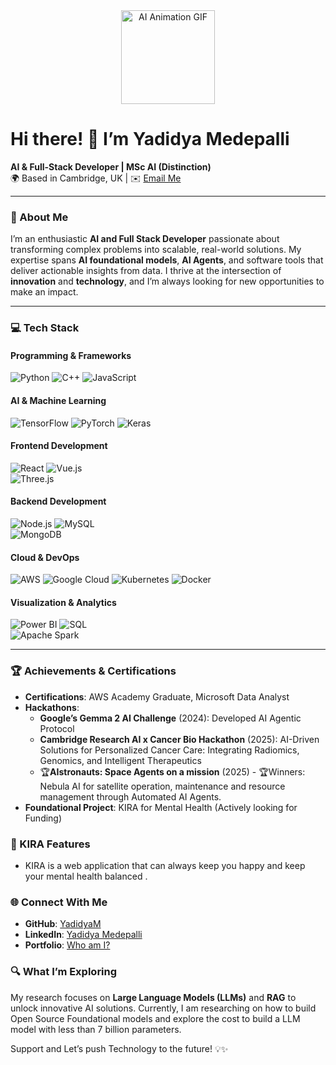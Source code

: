 <div align="center">
  <img src="https://media.giphy.com/media/jZIq9jQjvBE6krE3Z6/giphy.gif" alt="AI Animation GIF" width="150" height="150"/>
</div>
 
# Hi there! 👋 I’m **Yadidya Medepalli**  
**AI & Full-Stack Developer | MSc AI (Distinction)**  
🌍 Based in Cambridge, UK | ✉️ [Email Me](mailto:yadikrish@gmail.com)  

---

### 🚀 About Me
I’m an enthusiastic **AI and Full Stack Developer** passionate about transforming complex problems into scalable, real-world solutions. My expertise spans **AI foundational models**, **AI Agents**, and software tools that deliver actionable insights from data. I thrive at the intersection of **innovation** and **technology**, and I’m always looking for new opportunities to make an impact.

---

### 💻 Tech Stack  

#### Programming & Frameworks  
![Python](https://img.shields.io/badge/Python-3776AB?style=for-the-badge&logo=python&logoColor=white)  ![C++](https://img.shields.io/badge/C++-00599C?style=for-the-badge&logo=cplusplus&logoColor=white) 
![JavaScript](https://img.shields.io/badge/JavaScript-F7DF1E?style=for-the-badge&logo=javascript&logoColor=black)

#### AI & Machine Learning  
![TensorFlow](https://img.shields.io/badge/TensorFlow-FF6F00?style=for-the-badge&logo=tensorflow&logoColor=white)  ![PyTorch](https://img.shields.io/badge/PyTorch-EE4C2C?style=for-the-badge&logo=pytorch&logoColor=white) ![Keras](https://img.shields.io/badge/Keras-D00000?style=for-the-badge&logo=keras&logoColor=white)

#### Frontend Development  
![React](https://img.shields.io/badge/React-61DAFB?style=for-the-badge&logo=react&logoColor=black)  ![Vue.js](https://img.shields.io/badge/Vue.js-4FC08D?style=for-the-badge&logo=vue.js&logoColor=white)  
![Three.js](https://img.shields.io/badge/Three.js-000000?style=for-the-badge&logo=three.js&logoColor=white)

#### Backend Development  
![Node.js](https://img.shields.io/badge/Node.js-339933?style=for-the-badge&logo=node.js&logoColor=white)  ![MySQL](https://img.shields.io/badge/MySQL-4479A1?style=for-the-badge&logo=mysql&logoColor=white)  
![MongoDB](https://img.shields.io/badge/MongoDB-47A248?style=for-the-badge&logo=mongodb&logoColor=white)

#### Cloud & DevOps  
![AWS](https://img.shields.io/badge/AWS-232F3E?style=for-the-badge&logo=amazon-aws&logoColor=white)  ![Google Cloud](https://img.shields.io/badge/Google%20Cloud-4285F4?style=for-the-badge&logo=google-cloud&logoColor=white)  ![Kubernetes](https://img.shields.io/badge/Kubernetes-326CE5?style=for-the-badge&logo=kubernetes&logoColor=white)  ![Docker](https://img.shields.io/badge/Docker-2496ED?style=for-the-badge&logo=docker&logoColor=white)

#### Visualization & Analytics  
![Power BI](https://img.shields.io/badge/Power%20BI-F2C811?style=for-the-badge&logo=power-bi&logoColor=black)  ![SQL](https://img.shields.io/badge/SQL-336791?style=for-the-badge&logo=postgresql&logoColor=white)  
![Apache Spark](https://img.shields.io/badge/Apache%20Spark-E25A1C?style=for-the-badge&logo=apachespark&logoColor=white)

---

### 🏆 Achievements & Certifications  
- **Certifications**: AWS Academy Graduate, Microsoft Data Analyst  
- **Hackathons**:  
  - **Google’s Gemma 2 AI Challenge** (2024): Developed AI Agentic Protocol  
  - **Cambridge Research AI x Cancer Bio Hackathon** (2025): AI-Driven Solutions for Personalized Cancer Care: Integrating Radiomics, Genomics, and Intelligent Therapeutics  
  - 🏆**AIstronauts: Space Agents on a mission** (2025)  - 🏆Winners: Nebula AI for satellite operation, maintenance and resource management through Automated AI Agents.
- **Foundational Project**: KIRA for Mental Health (Actively looking for Funding)
### 🌟 KIRA Features  
- KIRA is a web application that can always keep you happy and keep your mental health balanced .  

### 🌐 Connect With Me  
- **GitHub**: [YadidyaM](https://github.com/YadidyaM)  
- **LinkedIn**: [Yadidya Medepalli](https://www.linkedin.com/in/yadidya-medepalli/)  
- **Portfolio**: [Who am I?]([https://kirai.netlify.app/](https://yadidya.netlify.app/))  

### 🔍 What I’m Exploring  
My research focuses on **Large Language Models (LLMs)** and **RAG** to unlock innovative AI solutions. Currently, I am researching on how to build Open Source Foundational models and explore the cost to build a LLM model with less than 7 billion parameters. 

Support and Let’s push Technology to the future! 💡✨  




